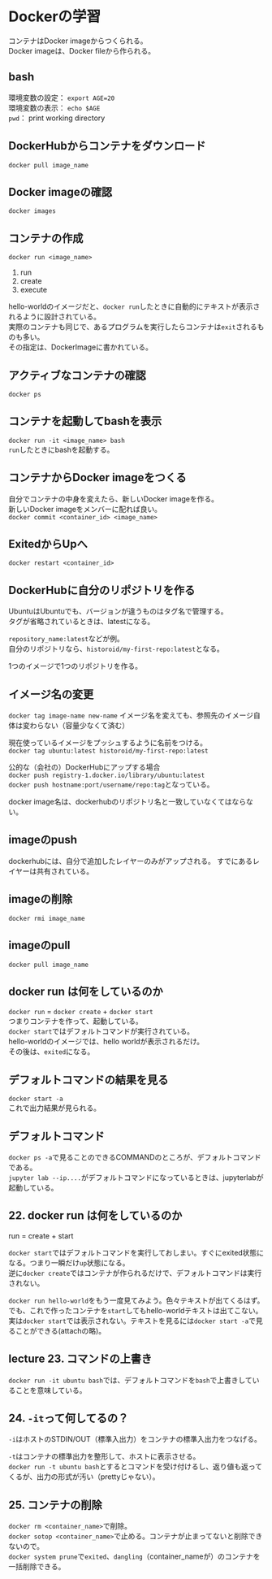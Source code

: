 # Dockerの学習

コンテナはDocker imageからつくられる。  
Docker imageは、Docker fileから作られる。

## bash
環境変数の設定： `export AGE=20`  
環境変数の表示： `echo $AGE`  
`pwd`： print working directory

## DockerHubからコンテナをダウンロード
`docker pull image_name`

## Docker imageの確認
`docker images`

## コンテナの作成
`docker run <image_name>`  

1. run
1. create
1. execute

hello-worldのイメージだと、`docker run`したときに自動的にテキストが表示されるように設計されている。  
実際のコンテナも同じで、あるプログラムを実行したらコンテナは`exit`されるものも多い。  
その指定は、DockerImageに書かれている。

## アクティブなコンテナの確認
`docker ps`

## コンテナを起動してbashを表示
`docker run -it <image_name> bash`  
 `run`したときにbashを起動する。
 
## コンテナからDocker imageをつくる
自分でコンテナの中身を変えたら、新しいDocker imageを作る。  
新しいDocker imageをメンバーに配れば良い。  
`docker commit <container_id> <image_name>`

## ExitedからUpへ
`docker restart <container_id>`

## DockerHubに自分のリポジトリを作る
UbuntuはUbuntuでも、バージョンが違うものはタグ名で管理する。  
タグが省略されているときは、latestになる。

`repository_name:latest`などが例。  
自分のリポジトリなら、`historoid/my-first-repo:latest`となる。

1つのイメージで1つのリポジトリを作る。

## イメージ名の変更
`docker tag image-name new-name` 
イメージ名を変えても、参照先のイメージ自体は変わらない（容量少なくて済む）

現在使っているイメージをプッシュするように名前をつける。  
`docker tag ubuntu:latest historoid/my-first-repo:latest`

公的な（会社の）DockerHubにアップする場合  
`docker push registry-1.docker.io/library/ubuntu:latest`  
`docker push hostname:port/username/repo:tag`となっている。

docker image名は、dockerhubのリポジトリ名と一致していなくてはならない。  

## imageのpush
dockerhubには、自分で追加したレイヤーのみがアップされる。 
すでにあるレイヤーは共有されている。

## imageの削除
`docker rmi image_name`

## imageのpull
`docker pull image_name`

## docker run は何をしているのか
`docker run` = `docker create` + `docker start`  
つまりコンテナを作って、起動している。  
`docker start`ではデフォルトコマンドが実行されている。  
hello-worldのイメージでは、hello worldが表示されるだけ。  
その後は、`exited`になる。

## デフォルトコマンドの結果を見る
`docker start -a`  
これで出力結果が見られる。

## デフォルトコマンド
`docker ps -a`で見ることのできるCOMMANDのところが、デフォルトコマンドである。  
`jupyter lab --ip....`がデフォルトコマンドになっているときは、jupyterlabが起動している。

## 22. docker run は何をしているのか

run = create + start

`docker start`ではデフォルトコマンドを実行しておしまい。すぐにexited状態になる。つまり一瞬だけ`up`状態になる。  
逆に`docker create`ではコンテナが作られるだけで、デフォルトコマンドは実行されない。

`docker run hello-world`をもう一度見てみよう。色々テキストが出てくるはず。  
でも、これで作ったコンテナを`start`してもhello-worldテキストは出てこない。  
実は`docker start`では表示されない。テキストを見るには`docker start -a`で見ることができる(attachの略)。

## lecture 23. コマンドの上書き

`docker run -it ubuntu bash`では、デフォルトコマンドを`bash`で上書きしていることを意味している。

## 24. `-it`って何してるの？

`-i`はホストのSTDIN/OUT（標準入出力）をコンテナの標準入出力をつなげる。

`-t`はコンテナの標準出力を整形して、ホストに表示させる。  
`docker run -t ubuntu bash`とするとコマンドを受け付けるし、返り値も返ってくるが、出力の形式が汚い（prettyじゃない）。

## 25. コンテナの削除

`docker rm <container_name>`で削除。  
`docker sotop <container_name>`で止める。コンテナが止まってないと削除できないので。  
`docker system prune`で`exited`、`dangling`（container_nameが<none>）のコンテナを一括削除できる。










